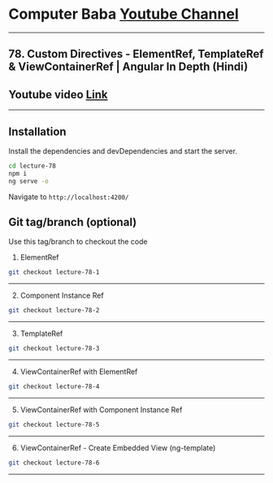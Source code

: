 # Computer Baba [Youtube Channel](https://www.youtube.com/c/ComputerBabaOfficial)

---

## 78. Custom Directives - ElementRef, TemplateRef & ViewContainerRef | Angular In Depth (Hindi)

## Youtube video [Link](https://youtu.be/YQoMdcPyacw)

---

## Installation

Install the dependencies and devDependencies and start the server.

```sh
cd lecture-78
npm i
ng serve -o
```

Navigate to `http://localhost:4200/`

## Git tag/branch (optional)

Use this tag/branch to checkout the code

1. ElementRef

```sh
git checkout lecture-78-1
```

---

2. Component Instance Ref

```sh
git checkout lecture-78-2
```

---

3. TemplateRef

```sh
git checkout lecture-78-3
```

---

4. ViewContainerRef with ElementRef

```sh
git checkout lecture-78-4
```

---

5. ViewContainerRef with Component Instance Ref

```sh
git checkout lecture-78-5
```

---

6. ViewContainerRef - Create Embedded View (ng-template)

```sh
git checkout lecture-78-6
```

---

